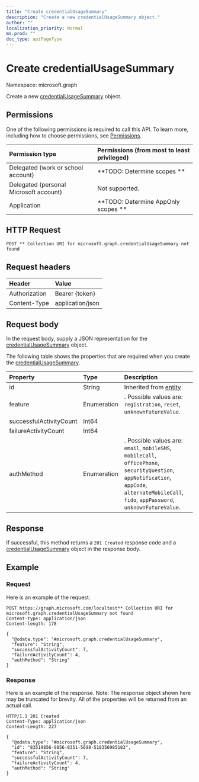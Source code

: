 ```yaml
---
title: "Create credentialUsageSummary"
description: "Create a new credentialUsageSummary object."
author: ""
localization_priority: Normal
ms.prod: ""
doc_type: apiPageType
---
```


# Create credentialUsageSummary

Namespace: microsoft.graph

Create a new [credentialUsageSummary](../resources/credentialusagesummary.md) object.

## Permissions
One of the following permissions is required to call this API. To learn more, including how to choose permissions, see [Permissions](/concepts/permissions-reference.md).

|Permission type|Permissions (from most to least privileged)|
|:---|:---|
|Delegated (work or school account)|**TODO: Determine scopes **|
|Delegated (personal Microsoft account)|Not supported.|
|Application|**TODO: Determine AppOnly scopes **|

## HTTP Request
<!-- {
  "blockType": "ignored"
}
-->
``` http
POST ** Collection URI for microsoft.graph.credentialUsageSummary not found
```

## Request headers
|Header|Value|
|:---|:---|
|Authorization|Bearer {token}|
|Content-Type|application/json|

## Request body
In the request body, supply a JSON representation for the [credentialUsageSummary](../resources/credentialusagesummary.md) object.

The following table shows the properties that are required when you create the [credentialUsageSummary](../resources/credentialusagesummary.md).

|Property|Type|Description|
|:---|:---|:---|
|id|String| Inherited from [entity](../resources/entity.md)|
|feature|Enumeration|. Possible values are: `registration`, `reset`, `unknownFutureValue`.|
|successfulActivityCount|Int64||
|failureActivityCount|Int64||
|authMethod|Enumeration|. Possible values are: `email`, `mobileSMS`, `mobileCall`, `officePhone`, `securityQuestion`, `appNotification`, `appCode`, `alternateMobileCall`, `fido`, `appPassword`, `unknownFutureValue`.|



## Response
If successful, this method returns a `201 Created` response code and a [credentialUsageSummary](../resources/credentialusagesummary.md) object in the response body.

## Example

### Request
Here is an example of the request.
<!-- {
  "blockType": "request",
  "name": "create_credentialusagesummary_from_"
}
-->
``` http
POST https://graph.microsoft.com/localtest** Collection URI for microsoft.graph.credentialUsageSummary not found
Content-type: application/json
Content-length: 178

{
  "@odata.type": "#microsoft.graph.credentialUsageSummary",
  "feature": "String",
  "successfulActivityCount": 7,
  "failureActivityCount": 4,
  "authMethod": "String"
}
```

### Response
Here is an example of the response. Note: The response object shown here may be truncated for brevity. All of the properties will be returned from an actual call.
<!-- {
  "blockType": "response",
  "truncated": true,
  "@odata.type": "microsoft.graph.credentialusagesummary"
}
-->
``` http
HTTP/1.1 201 Created
Content-Type: application/json
Content-Length: 227

{
  "@odata.type": "#microsoft.graph.credentialUsageSummary",
  "id": "83519856-9856-8351-5698-518356985183",
  "feature": "String",
  "successfulActivityCount": 7,
  "failureActivityCount": 4,
  "authMethod": "String"
}
```

